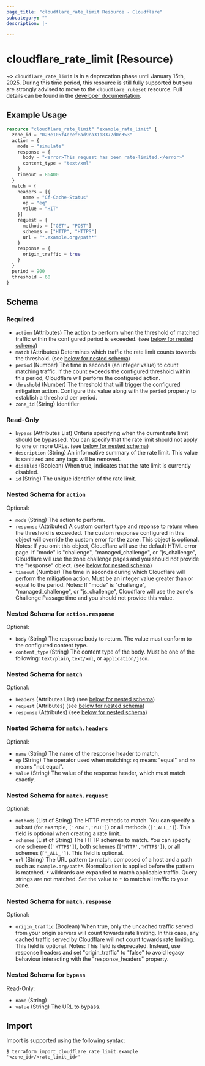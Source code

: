 ```yaml
---
page_title: "cloudflare_rate_limit Resource - Cloudflare"
subcategory: ""
description: |-
  
---
```


# cloudflare_rate_limit (Resource)



~> `cloudflare_rate_limit` is in a deprecation phase until January 15th, 2025.
  During this time period, this resource is still
  fully supported but you are strongly advised to move to the
  `cloudflare_ruleset` resource. Full details can be found in the
  [developer documentation](https://developers.cloudflare.com/waf/reference/migration-guides/old-rate-limiting-deprecation/#relevant-changes-for-terraform-users).


## Example Usage

```terraform
resource "cloudflare_rate_limit" "example_rate_limit" {
  zone_id = "023e105f4ecef8ad9ca31a8372d0c353"
  action = {
    mode = "simulate"
    response = {
      body = "<error>This request has been rate-limited.</error>"
      content_type = "text/xml"
    }
    timeout = 86400
  }
  match = {
    headers = [{
      name = "Cf-Cache-Status"
      op = "eq"
      value = "HIT"
    }]
    request = {
      methods = ["GET", "POST"]
      schemes = ["HTTP", "HTTPS"]
      url = "*.example.org/path*"
    }
    response = {
      origin_traffic = true
    }
  }
  period = 900
  threshold = 60
}
```
<!-- schema generated by tfplugindocs -->
## Schema

### Required

- `action` (Attributes) The action to perform when the threshold of matched traffic within the configured period is exceeded. (see [below for nested schema](#nestedatt--action))
- `match` (Attributes) Determines which traffic the rate limit counts towards the threshold. (see [below for nested schema](#nestedatt--match))
- `period` (Number) The time in seconds (an integer value) to count matching traffic. If the count exceeds the configured threshold within this period, Cloudflare will perform the configured action.
- `threshold` (Number) The threshold that will trigger the configured mitigation action. Configure this value along with the `period` property to establish a threshold per period.
- `zone_id` (String) Identifier

### Read-Only

- `bypass` (Attributes List) Criteria specifying when the current rate limit should be bypassed. You can specify that the rate limit should not apply to one or more URLs. (see [below for nested schema](#nestedatt--bypass))
- `description` (String) An informative summary of the rate limit. This value is sanitized and any tags will be removed.
- `disabled` (Boolean) When true, indicates that the rate limit is currently disabled.
- `id` (String) The unique identifier of the rate limit.

<a id="nestedatt--action"></a>
### Nested Schema for `action`

Optional:

- `mode` (String) The action to perform.
- `response` (Attributes) A custom content type and reponse to return when the threshold is exceeded. The custom response configured in this object will override the custom error for the zone. This object is optional.
Notes: If you omit this object, Cloudflare will use the default HTML error page. If "mode" is "challenge", "managed_challenge", or "js_challenge", Cloudflare will use the zone challenge pages and you should not provide the "response" object. (see [below for nested schema](#nestedatt--action--response))
- `timeout` (Number) The time in seconds during which Cloudflare will perform the mitigation action. Must be an integer value greater than or equal to the period.
Notes: If "mode" is "challenge", "managed_challenge", or "js_challenge", Cloudflare will use the zone's Challenge Passage time and you should not provide this value.

<a id="nestedatt--action--response"></a>
### Nested Schema for `action.response`

Optional:

- `body` (String) The response body to return. The value must conform to the configured content type.
- `content_type` (String) The content type of the body. Must be one of the following: `text/plain`, `text/xml`, or `application/json`.



<a id="nestedatt--match"></a>
### Nested Schema for `match`

Optional:

- `headers` (Attributes List) (see [below for nested schema](#nestedatt--match--headers))
- `request` (Attributes) (see [below for nested schema](#nestedatt--match--request))
- `response` (Attributes) (see [below for nested schema](#nestedatt--match--response))

<a id="nestedatt--match--headers"></a>
### Nested Schema for `match.headers`

Optional:

- `name` (String) The name of the response header to match.
- `op` (String) The operator used when matching: `eq` means "equal" and `ne` means "not equal".
- `value` (String) The value of the response header, which must match exactly.


<a id="nestedatt--match--request"></a>
### Nested Schema for `match.request`

Optional:

- `methods` (List of String) The HTTP methods to match. You can specify a subset (for example, `['POST','PUT']`) or all methods (`['_ALL_']`). This field is optional when creating a rate limit.
- `schemes` (List of String) The HTTP schemes to match. You can specify one scheme (`['HTTPS']`), both schemes (`['HTTP','HTTPS']`), or all schemes (`['_ALL_']`). This field is optional.
- `url` (String) The URL pattern to match, composed of a host and a path such as `example.org/path*`. Normalization is applied before the pattern is matched. `*` wildcards are expanded to match applicable traffic. Query strings are not matched. Set the value to `*` to match all traffic to your zone.


<a id="nestedatt--match--response"></a>
### Nested Schema for `match.response`

Optional:

- `origin_traffic` (Boolean) When true, only the uncached traffic served from your origin servers will count towards rate limiting. In this case, any cached traffic served by Cloudflare will not count towards rate limiting. This field is optional.
Notes: This field is deprecated. Instead, use response headers and set "origin_traffic" to "false" to avoid legacy behaviour interacting with the "response_headers" property.



<a id="nestedatt--bypass"></a>
### Nested Schema for `bypass`

Read-Only:

- `name` (String)
- `value` (String) The URL to bypass.

## Import

Import is supported using the following syntax:

```shell
$ terraform import cloudflare_rate_limit.example '<zone_id>/<rate_limit_id>'
```
